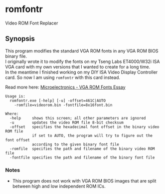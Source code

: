 # romfontr
Video ROM Font Replacer

## Synopsis
This program modifies the standard VGA ROM fonts in any VGA ROM BIOS binary file.\
I originally wrote it to modify the fonts on my Tseng Labs ET4000/W32i ISA VGA card with my own versions that I wanted to create for a long time.\
In the meantime I finished working on my DIY ISA Video Display Controller card. So now I am using ```romfontr``` with this card instead.

Read more here: [Microelectronics - VGA ROM Fonts Essay](http://www.alexandrugroza.ro/microelectronics/essays-research/vga-rom-fonts/index.html)

```
Usage is:
  romfontr.exe [-help] [-u] -offset=461C|AUTO
    -romfile=videorom.bin -fontfile=8x16font.bin

Where:
  -help     shows this screen; all other parameters are ignored
  -u        updates the video ROM file 8-bit checksum
  -offset   specifies the hexadecimal font offset in the binary video ROM file
            if set to AUTO, the program will try to figure out the font offset
            according to the given binary font file
  -romfile  specifies the path and filename of the binary video ROM file
  -fontfile specifies the path and filename of the binary font file
```

### Notes
* This program does not work with VGA ROM BIOS images that are split between high and low independent ROM ICs.
